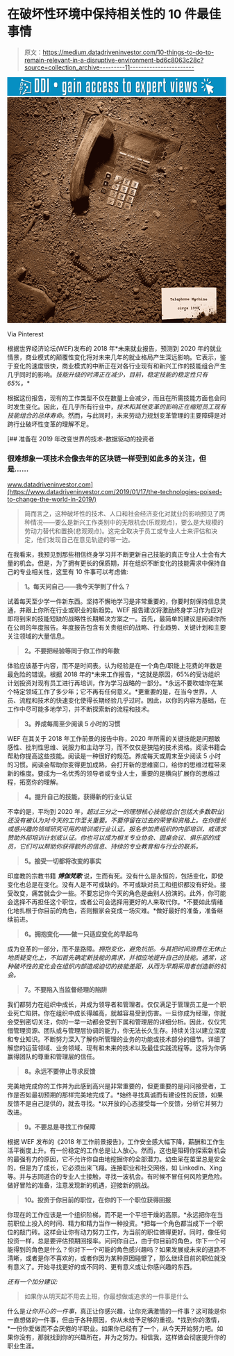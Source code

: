 # 在破坏性环境中保持相关性的 10 件最佳事情

> 原文：<https://medium.datadriveninvestor.com/10-things-to-do-to-remain-relevant-in-a-disruptive-environment-bd6c8063c28c?source=collection_archive---------11----------------------->

[![](img/5485b056c64326a59e5dd88fceff1c86.png)](http://www.track.datadriveninvestor.com/1B9E)![](img/0d34b572194267f21ebfe873341c81de.png)

Via Pinterest

根据世界经济论坛(WEF)发布的 2018 年*未来就业报告，预测到 2020 年的就业情景，商业模式的颠覆性变化将对未来几年的就业格局产生深远影响。它表示，鉴于变化的速度很快，商业模式的中断正在对各行业现有和新兴工作的技能组合产生几乎同时的影响。*技能升级的时滞正在减少，目前，稳定技能的稳定性只有 65%。**

根据这份报告，现有的工作类型不仅在数量上会减少，而且在所需技能方面也会同时发生变化。因此，在几乎所有行业中，*技术和其他变革的影响正在缩短员工现有技能组合的总体寿命*。然而，与此同时，未来劳动力规划变革管理的主要障碍是对跨行业破坏性变革的理解不足。

[](https://www.datadriveninvestor.com/2019/01/17/the-technologies-poised-to-change-the-world-in-2019/) [## 准备在 2019 年改变世界的技术-数据驱动的投资者

### 很难想象一项技术会像去年的区块链一样受到如此多的关注，但是……

www.datadriveninvestor.com](https://www.datadriveninvestor.com/2019/01/17/the-technologies-poised-to-change-the-world-in-2019/) 

> 简而言之，这种破坏性的技术、人口和社会经济变化对就业的影响预见了两种情况——要么是新兴工作类别中的无限机会(乐观观点)，要么是大规模的劳动力替代和置换(悲观观点)。这完全取决于员工或专业人士来评估和决定，他们发现自己在意见轨迹的哪一边。

在我看来，我预见到那些相信终身学习并不断更新自己技能的真正专业人士会有大量的机会。但是，为了拥有更长的保质期，并在组织不断变化的技能需求中保持自己的专业相关性，这里有 10 件事可以考虑做:

> **1。每天问自己——我今天学到了什么？**

试着每天至少学一件新东西。坚持不懈地学习是非常重要的，你要时刻保持信息灵通，并跟上你所在行业或职业的新趋势。WEF 报告建议将激励终身学习作为应对即将到来的技能短缺的战略性长期解决方案之一。首先，最简单的建议是阅读你所在公司的年度报告。年度报告包含有关贵组织的战略、行业趋势、关键计划和主要关注领域的大量信息。

> **2。不要把经验等同于你工作的年数**

体验应该基于内容，而不是时间表。认为经验是在一个角色/职能上花费的年数是最危险的错误。根据 2018 年的*未来工作报告，*这就是原因，65%的受访组织计划投资对现有员工进行再培训，作为学习战略的一部分。*永远不要吹嘘你在某个特定领域工作了多少年；它不再有任何意义。*更重要的是，在当今世界，人员、流程和技术的快速变化使得长期经验几乎过时。因此，以你的内容为基础，在工作中尽可能多地学习，并不断探索新的流程和技术。

> **3。养成每周至少阅读 5 小时的习惯**

WEF 在其关于 2018 年工作前景的报告中称，2020 年所需的关键技能是问题敏感性、批判性思维、说服力和主动学习，而不仅仅是狭隘的技术资格。阅读书籍会帮助你提高这些技能。阅读是一种很好的规范。养成每天或周末至少阅读 5 小时的习惯。阅读会帮助你变得更加成熟，会打开新的思维窗口，给你的思维过程带来新的维度。要成为一名优秀的领导者或专业人士，重要的是横向扩展你的思维过程，拓宽你的理解。

> **4。提升自己的技能，获得新的行业认证**

不幸的是，平均到 2020 年，*超过三分之一的理想核心技能组合(包括大多数职业)还没有被认为对今天的工作至关重要。不要停留在过去的荣誉和资格上。在你擅长或感兴趣的领域研究可用的培训或行业认证。报名参加贵组织的内部培训，或请求赞助外部培训计划或认证。你也可以成为相关专业协会、圆桌会议、俱乐部的成员，它们可以帮助你获得额外的信息、持续的专业教育和与行业的联系。*

> **5。接受一切都将改变的事实**

印度教的宗教书籍 ***博伽梵歌*** 说，生而有死。没有什么是永恒的，包括变化，即使变化也总是在变化。没有人是不可或缺的。不可或缺对员工和组织都没有好处。接受改变，痛苦就会少一些。不要忘记你今天的角色是由别人扮演的。此外，你可能会选择不再担任这个职位，或者公司会选择用更好的人来取代你。*不要如此情绪化地扎根于你目前的角色，否则搬家会变成一场灾难。*做好最好的准备，准备继续前进。

> **6。拥抱变化——做一只适应变化的早起鸟**

成为变革的一部分，而不是路障。*拥抱变化，避免抗拒。与其把时间浪费在无休止地质疑变化上，不如首先确定新技能的需求，并相应地提升自己的技能。通常，这种破坏性的变化会在组织内部造成迫切的技能差距，从而为早期采用者创造新的机会。*

> **7。不要陷入当监督经理的陷阱**

我们都努力在组织中成长，并成为领导者和管理者。仅仅满足于管理员工是一个职业死亡陷阱。你在组织中成长得越高，就越容易受到伤害。一旦你成为经理，你就会受到密切关注，你的一举一动都会受到下属和管理层的详细分析。因此，仅仅凭借管理资源、团队或与管理层协调的能力，你无法长久生存。持续关注以建立深度和专业知识。不断努力深入了解你所管理的业务的功能或技术部分的细节。详细了解您的运营领域、业务领域、现有和未来的技术以及最佳实践流程等。这将为你俩赢得团队的尊重和管理层的信任。

> **8。永远不要停止寻求反馈**

完美地完成你的工作并为此感到高兴是非常重要的，但更重要的是问问接受者，工作是否如最初预期的那样完美地完成了。*始终寻找真诚而有建设性的反馈，如果反馈不是自己提供的，就去寻找。*以开放的心态接受每一个反馈，分析它并努力改进。

> **9。不要总是寻找工作保障**

根据 WEF 发布的《2018 年工作前景报告》，工作安全感大幅下降，薪酬和工作生活平衡度上升。有一份稳定的工作总是让人放心。然而，这也是阻碍你探索新机会的最强有力的原因，它不允许你自由地挖掘你的全部潜力。幼虫呆在茧里总是安全的，但是为了成长，它必须出来飞翔。连接职业和社交网络，如 LinkedIn、Xing 等。并与志同道合的专业人士接触，寻找一波机会。有时候不冒任何风险更危险。做好冒险的准备，注意发现新的机遇，迎接新的挑战。

> **10。投资于你目前的职位，在你的下一个职位获得回报**

你现在的工作应该是一个组织阶梯，而不是一个平坦干燥的高原。*永远把你在当前职位上投入的时间、精力和精力当作一种投资。*把每一个角色都当成下一个职位的敲门砖。这样会让你有动力努力工作，为当前的职位做得更好。同时，像任何投资一样，总是要评估预期回报率。问问你自己，由于你目前的角色，你下一个可能得到的角色是什么？你对下一个可能的角色感兴趣吗？如果发展或未来的道路不清晰，或者是你不喜欢的，或者你因为某种原因碰壁了，那么继续目前的职位就没有意义了。开始寻找更好的或不同的、更有意义或让你感兴趣的东西。

*还有一个加分建议:*

> 如果你从明天起不用去上班，你最想做或追求的一件事是什么

什么是*让你开心的一件事*，真正让你感兴趣，让你充满激情的一件事？这可能是你一直想做的一件事，但由于各种原因，你从未给予足够的重视。*找到你的激情，*一份你爱做而不会厌倦的半职业。如果你已经有了一个，从今天开始努力吧。如果你没有，那就找到你的兴趣所在，并为之努力。相信我，这样做会彻底提升你的职业生涯。